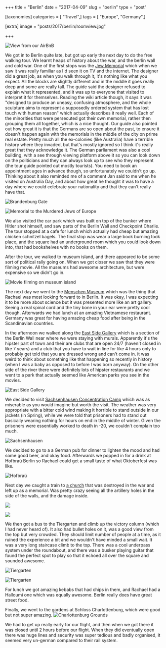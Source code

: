 +++
title = "Berlin"
date = "2017-04-09"
slug = "berlin"
type = "post"

[taxonomies]
categories = [ "Travel",]
tags = [ "Europe", "Germany",]

[extra]
image = "posts/2017/berlin/roomview.jpg"

+++

![](roomview.jpg "View from our AirBnB")

We got in to Berlin quite late, but got up early the next day to do the free walking tour.
We learnt heaps of history about the war, and the berlin wall and cold war.
One of the first stops was the [Jew Memorial](https://en.wikipedia.org/wiki/Memorial_to_the_Murdered_Jews_of_Europe) which when we saw it was really familiar as I'd seen it on TV and the internet. The designer did a great job, as when you walk through it, it's nothing like what you expect. All the blocks are slightly different and in the middle it goes really deep and some are really tall. The guide said the designer refused to explain what it represented, and it was up to everyone that visited to interpret it for themselves. Reading the wiki article though, it says it was "designed to produce an uneasy, confusing atmosphere, and the whole sculpture aims to represent a supposedly ordered system that has lost touch with human reason" which actually describes it really well. Each of the minorities that were persecuted got their own memorial, rather then grouping them all together, which is a nice thought. Our guide also pointed out how great it is that the Germans are so open about the past, to ensure it doesn't happen again with the memorials in the middle of the city on prime real estate. Pretty much all the ex-colonies (like Australia) have a terrible history where they invaded, but that's mostly ignored so I think it's really great that they acknowledge it. The German parliament was also a cool building, with a see through viewing platform above it so you can look down on the politicians and they can always look up to see who they represent (the tour guide pointed out mostly tourists). You need to book an appointment ages in advance though, so unfortunately we couldn't go up. Thinking about it also reminded me of a comment Jan said to me when he visited on Australia Day, and about how great he thought it was to have a day where we could celebrate your nationality and that they can't really have that.

![](brandenburggate.jpg "Brandenburg Gate")

![](jewmemorial.jpg "Memorial to the Murdered Jews of Europe")

We also visited the car park which was built on top of the bunker where Hitler shot himself, and saw parts of the Berlin Wall and Checkpoint Charlie. The tour stopped at a cafe for lunch which actually had cheap but amazing chicken schnitzel bagels. The final stop was wear a large book burning took place, and the square had an underground room which you could look down into, that had bookshelves with no books on them.

After the tour, we walked to museum island, and there appeared to be some sort of political rally going on. When we got closer we saw that they were filming movie. All the museums had awesome architecture, but were expensive so we didn't go in.

![](movie.jpg "Movie filming on museum island")

The next day we went to the [Menschen Museum](http://www.memu.berlin/en/exhibition/menschen-museum/) which was the thing that Rachael was most looking forward to in Berlin. It was okay, I was expecting it to be more about science but it was presented more like an art gallery. Seeing a real spinal cord and the tiny bone in your ear were pretty cool though. Afterwards we had lunch at an amazing Vietnamese restaurant. Germany was great for having amazing cheap food after being in the Scandinavian countries.

In the afternoon we walked along the [East Side Gallery](https://en.wikipedia.org/wiki/East_Side_Gallery) which is a section of the Berlin Wall near where we were staying with murals. Apparently it's the hipster part of town and their are clubs that are open 24/7 (haven't closed in like 7 years) and a club that you have to wait in line for like 4 hours only to probably get told that you are dressed wrong and can't come in. it was weird to think about something like that happening so recently in history (when I was a baby as opposed to before I was born anyway). On the other side of the river there were definitely lots of hipster restaurants and we went to a park that actually seemed like American parks you see in the movies.

![](berlinwall.jpg "East Side Gallery")

We decided to visit [Sachsenhausen Concentration Camp](https://en.wikipedia.org/wiki/Sachsenhausen_concentration_camp) which was as miserable as you would imagine but worth the visit. The weather was very appropriate with a bitter cold wind making it horrible to stand outside in our jackets (in Spring), while we were told that prisoners had to stand out basically wearing nothing for hours on end in the middle of winter. Given the prisoners were essentially worked to death in -20, we couldn't complain too much.

![](Sachsenhausen.jpg "Sachsenhausen")

We decided to go to a a German pub for dinner to lighten the mood and had some good beer, and okay food. Afterwards we popped in for a drink at Hofbraü Berlin so Rachael could get a small taste of what Oktoberfest was like.

![](hofbrauhaus.jpg "Hofbraü")

Next day we caught a train to [a church](https://en.wikipedia.org/wiki/Kaiser_Wilhelm_Memorial_Church) that was destroyed in the war and left up as a memorial. Was pretty crazy seeing all the artillery holes in the side of the walls, and the damage inside.

![](MemorialChurch1.jpg "")

![](MemorialChurch2.jpg "")

We then got a bus to the Tiergarten and climb up the victory column (which I had never heard of). It also had bullet holes on it, was a good view from the top but very crowded. They should limit number of people at a time, as it ruined the experience a bit and we wouldn't have minded a small wait. It was a very long staircase climb to the top. There was a cool underpass system under the roundabout, and there was a busker playing guitar that found the perfect spot to play so that it echoed all over the square and sounded awesome.

![](VictoryColumn1.jpg "Tiergarten")

![](VictoryColumn2.jpg "Tiergarten")

For lunch we got amazing kebabs that had chips in them, and Rachael had a Halloumi one which was equally awesome. Berlin really does have great street food.

Finally, we went to the gardens at Schloss Charlottenburg, which were good but not super amazing.
![](CharlotteCastle.jpg "Charlottenburg Grounds")

We had to get up really early for our flight, and then when we got there it was closed until 2 hours before our flight. When they did eventually open there was huge lines and security was super tedious and badly organised, it seemed very un-german compared to their rail system.